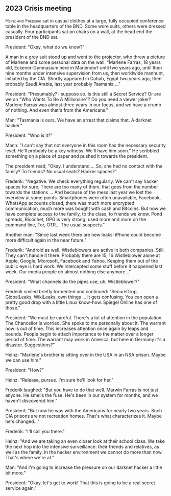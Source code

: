 
## **2023** Crisis meeting

<span style="font-variant:small-caps;">Heinz and Frederik</span> sat in casual clothes at a large, fully occupied conference table in the headquarters of the BND. Some wore suits, others were dressed casually.
Four participants sat on chairs on a wall, at the head end the president of the BND sat.

President: "Okay, what do we know?"

A man in a grey suit stood up and went to the projector, who threw a picture of Marlene and some personal data on the wall: "Marlene Farras, 18 years old, Eckener-Gymnasium here in Mariendorf until two years ago, until then nine months under intensive supervision from us, then worldwide manhunt, initiated by the CIA.
Shortly appeared in Dahab, Egypt two years ago, then probably Saudi Arabia, last year probably Tasmania ..."

President: "Presumably?
I suppose so.
Is this still a Secret Service?
Or are we on "Who Wants To Be A Millionaire"?
Do you need a viewer joker?
Marlene Farras was almost three years in our focus, and we have a crumb of nothing.
And even that's from the Americans."

Man: "Tasmania is ours.
We have an arrest that claims that.
A darknet hacker."

President: "Who is it?"

Mann: "I can't say that not everyone in this room has the necessary security level.
He'll probably be a key witness.
We'll have him soon."
He scribbled something on a piece of paper and pushed it towards the president.

The president read, "Okay.
I understand ...
So, she had no contact with the family?
To friends?
No usual seats?
Hacker spaces?"

Frederik: "Negative.
We check everything regularly.
We can't say hacker spaces for sure.
There are too many of them, that goes from the number towards the stations ... And because of the mess last year we lost the overview at some points.
Smartphones were often unavailable, Facebook, WhatsApp accounts closed, there was much more encrypted communication, much more was bought with cash and Bitcoins.
But now we have complete access to the family, to the class, to friends we know.
Pond spreads, Ricochet, GPG is very strong, used more and more on the command line, Tor, OTR... The usual suspects."

Another man: "Since last week there are new leaks!
iPhone could become more difficult again in the near future."

Frederik: "Android as well.
Wistleblowers are active in both companies.
Still.
They can't handle it there.
Probably there are 15, 16 Wistleblower alone at Apple, Google, Microsoft, Facebook and Yahoo.
Keeping them out of the public eye is hard work.
We intercepted some stuff before it happened last week.
Our media people do almost nothing else anymore..."

President: "What channels do the pipes use, uh, Wistleblower?"

Frederik smiled briefly tormented and continued: "SecureDrop, GlobalLeaks, WikiLeaks, own things ... It gets confusing.
You can open a pretty good drop with a little Linux know-how.
Spiegel Online has one of those."

President: "We must be careful.
There's a lot of attention in the population.
The Chancellor is worried.
She spoke to me personally about it.
The warrant now is out of time.
This increases attention once again by leaps and bounds.
People begin to attach importance to the matter over a longer period of time.
The warrant may work in America, but here in Germany it's a disaster.
Suggestions?"

Heinz: "Marlene's brother is sitting over in the USA in an NSA prison.
Maybe we can use him."

President: "How?"

Heinz: "Release, pursue.
I'm sure he'll look for her."

Frederik laughed: "But you have to do that well.
Marwin Farras is not just anyone.
He smells the fuse.
He's been in our system for months, and we haven't discovered him."

President: "But now he was with the Americans for nearly two years.
Such CIA prisons are not recreation homes.
That's what characterizes it.
Maybe he's changed..."

Frederik: "I'll call you there."

Heinz: "And we are taking an even closer look at their school class.
We take the next hop into the intensive surveillance: their friends and relatives, as well as the family.
In the hacker environment we cannot do more than now.
That's where we're at."

Man: "And I'm going to increase the pressure on our darknet hacker a little bit more."

President: "Okay, let's get to work!
That this is going to be a real secret service again."

